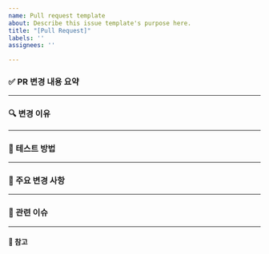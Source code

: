 ```yaml
---
name: Pull request template
about: Describe this issue template's purpose here.
title: "[Pull Request]"
labels: ''
assignees: ''

---
```


### ✅ PR 변경 내용 요약

---

### 🔍 변경 이유

---

### 🧪 테스트 방법

---

### 📂 주요 변경 사항

---

### 📎 관련 이슈

--- 

#### 📎 참고
